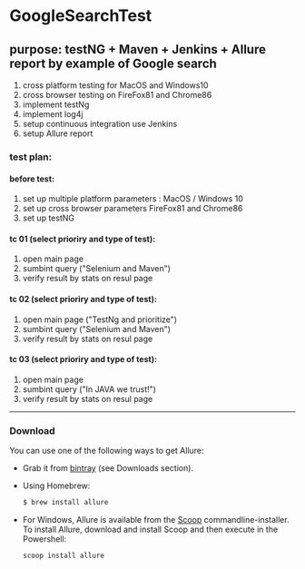 #  GoogleSearchTest
## purpose: testNG + Maven + Jenkins + Allure report by example of Google search
1. cross platform testing for MacOS and Windows10
2. cross browser testing on FireFox81 and Chrome86
3. implement testNg
4. implement log4j
5. setup continuous integration use Jenkins
6. setup Allure report 
### test plan:
#### before test:
1. set up multiple platform parameters : MacOS / Windows 10 
2. set up cross browser parameters FireFox81 and Chrome86
3. set up testNG
#### tc 01 (select prioriry and type of test):
1. open main page
2. sumbint query ("Selenium and Maven") 
3. verify result by stats on resul page
#### tc 02 (select prioriry and type of test):
1. open main page ("TestNg and prioritize")
2. sumbint query ("Selenium and Maven") 
3. verify result by stats on resul page
#### tc 03 (select prioriry and type of test):
1. open main page 
2. sumbint query ("In JAVA we trust!") 
3. verify result by stats on resul page

--------------------------------------------------------
### Download

You can use one of the following ways to get Allure:

* Grab it from [bintray](https://bintray.com/qameta/maven/allure2) (see Downloads section).
* Using Homebrew:

    ```bash
    $ brew install allure
    ```
* For Windows, Allure is available from the [Scoop](http://scoop.sh/) commandline-installer.
To install Allure, download and install Scoop and then execute in the Powershell:

    ```bash
    scoop install allure
    ```

